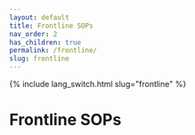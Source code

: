 ```yaml
---
layout: default
title: Frontline SOPs
nav_order: 2
has_children: true
permalink: /frontline/
slug: frontline
---
```

{% include lang_switch.html slug="frontline" %}
# Frontline SOPs